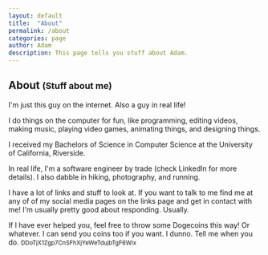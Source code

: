 ```yaml
---
layout: default
title:  "About"
permalink: /about
categories: page
author: Adam
description: This page tells you stuff about Adam.
---
```

<h2 class="">About <small>(Stuff about me)</small></h2>


I'm just this guy on the internet. Also a guy in real life!



I do things on the computer for fun, like programming, editing videos, making music, playing video games, animating things, and designing things.



I received my Bachelors of Science in Computer Science at the University of California, Riverside.



In real life, I'm a software engineer by trade (check LinkedIn for more details). I also dabble in hiking, photography, and running.



I have a lot of links and stuff to look at. If you want to talk to me find me at any of of my social media pages on the links page and get in contact with me! I'm usually pretty good about responding. Usually.



If I have ever helped you, feel free to throw some Dogecoins this way! Or whatever. I can send you coins too if you want. I dunno. Tell me when you do. <small>DDoTjX1Zgp7CnSFhXjYeWeTdujbTgF6Wix</small><br/>

